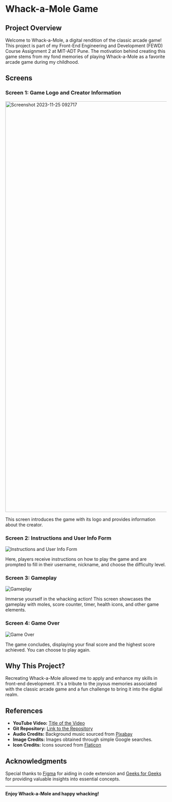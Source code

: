 # Whack-a-Mole Game

## Project Overview

Welcome to Whack-a-Mole, a digital rendition of the classic arcade game! This project is part of my Front-End Engineering and Development (FEWD) Course Assignment 2 at MIT-ADT Pune. The motivation behind creating this game stems from my fond memories of playing Whack-a-Mole as a favorite arcade game during my childhood.

## Screens

### Screen 1: Game Logo and Creator Information

<img width="1280" alt="Screenshot 2023-11-25 092717" src="https://github.com/dhruvil-sheth30/Whack-A-Mole/assets/140916941/c430ca53-8466-42ee-b643-19e67604389a">

This screen introduces the game with its logo and provides information about the creator.

### Screen 2: Instructions and User Info Form

![Instructions and User Info Form](/path/to/screen2.png)

Here, players receive instructions on how to play the game and are prompted to fill in their username, nickname, and choose the difficulty level.

### Screen 3: Gameplay

![Gameplay](/path/to/screen3.png)

Immerse yourself in the whacking action! This screen showcases the gameplay with moles, score counter, timer, health icons, and other game elements.

### Screen 4: Game Over

![Game Over](/path/to/screen4.png)

The game concludes, displaying your final score and the highest score achieved. You can choose to play again.

## Why This Project?

Recreating Whack-a-Mole allowed me to apply and enhance my skills in front-end development. It's a tribute to the joyous memories associated with the classic arcade game and a fun challenge to bring it into the digital realm.

## References

- **YouTube Video:** [Title of the Video](https://www.youtube.com/watch?v=example)
- **Git Repository:** [Link to the Repository](https://github.com/example/repository)
- **Audio Credits:** Background music sourced from [Pixabay](https://pixabay.com/)
- **Image Credits:** Images obtained through simple Google searches.
- **Icon Credits:** Icons sourced from [Flaticon](https://www.flaticon.com/)

## Acknowledgments

Special thanks to [Figma](https://www.figma.com/) for aiding in code extension and [Geeks for Geeks](https://www.geeksforgeeks.org/) for providing valuable insights into essential concepts.

---

**Enjoy Whack-a-Mole and happy whacking!**
